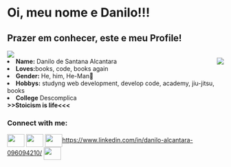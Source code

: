 # Oi, meu nome e Danilo!!! 
##  Prazer em conhecer, este e meu Profile!

<body>
  <div>
<!-- <a href="https://discord.com/users/856372186843709480" > -->
   <img src="https://lanyard.cnrad.dev/api/856372186843709480?idleMessage=Cause,%20baby,%20tonight%20we're%20beautiful%20now&animated=true&theme=dark&borderRadius=20&hideBadges=true&hideDiscrim=true&bg=212121"  />
  
<div align="center">
<img src="https://imgur.com/vxnYhus.gif" align="right">
  </div>
<li>
 <b>Name:</b> Danilo de Santana Alcantara 
</li>
<li>
<b>Loves:</b>books, code, books again
</li>
<li>
<b>Gender:</b> He, him, He-Man🤨
</li>
<li>
<b>Hobbys:</b> studyng web development, develop code, academy, jiu-jitsu, books
</li>
<li>
 <b> College</b>  Descomplica
</li>
    <b>>>Stoicism is life<<<</b>
  </div>
      <h3 align="left">Connect with me:</h3>
<p align="left">
<a href="seu link" target="blank"><img align="center" src="https://cdn.jsdelivr.net/npm/simple-icons@3.0.1/icons/twitter.svg" alt="" height="30" width="40"/></a>
<a href="seu link" target="blank"><img align="center" src="https://cdn.jsdelivr.net/npm/simple-icons@3.0.1/icons/linkedin.svg" alt="" height="30" width="40" /></a>
<a href="seu link" target="blank"><img align="center" src="https://cdn.jsdelivr.net/npm/simple-icons@3.0.1/icons/instagram.svg" alt="" height="30" width="40" />https://www.linkedin.com/in/danilo-alcantara-096094210/</a>
<a href="seu link" target="blank"><img align="center" src="https://cdn.jsdelivr.net/npm/simple-icons@3.0.1/icons/youtube.svg" alt="" height="30" width="40" /></a>
</p>
</body>
